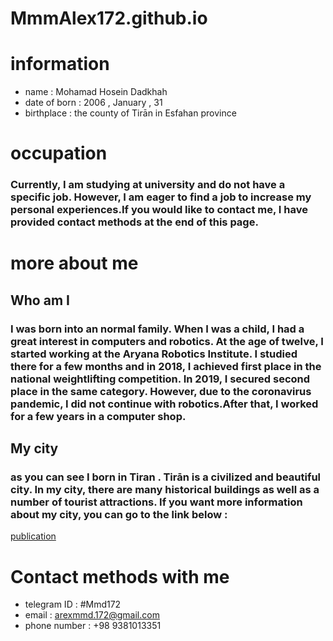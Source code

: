 # MmmAlex172.github.io

# information
- name : Mohamad Hosein Dadkhah
- date of born : 2006 , January , 31
- birthplace : the county of Tirān in Esfahan province
# occupation
### Currently, I am studying at university and do not have a specific job. However, I am eager to find a job to increase my personal experiences.If you would like to contact me, I have provided contact methods at the end of this page.
# more about me
## Who am I
### I was born into an normal family. When I was a child, I had a great interest in computers and robotics. At the age of twelve, I started working at the Aryana Robotics Institute. I studied there for a few months and in 2018, I achieved first place in the national weightlifting competition. In 2019, I secured second place in the same category. However, due to the coronavirus pandemic, I did not continue with robotics.After that, I worked for a few years in a computer shop.
## My city
### as you can see I born in Tiran . Tirān is a civilized and beautiful city. In my city, there are many historical buildings as well as a number of tourist attractions. If you want more information about my city, you can go to the link below :
[publication](https://fa.wikipedia.org/wiki/%D8%AA%DB%8C%D8%B1%D8%A7%D9%86)
# Contact methods with me
- telegram ID : #Mmd172
- email : arexmmd.172@gmail.com
- phone number : +98 9381013351
